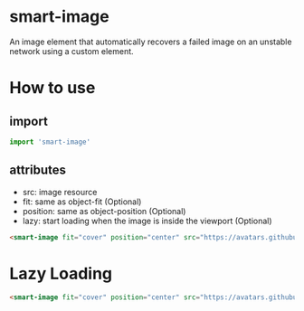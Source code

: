 # smart-image
An image element that automatically recovers a failed image on an unstable network using a custom element.

# How to use
## import
``` javascript
import 'smart-image'

```
## attributes
- src: image resource
- fit: same as object-fit (Optional)
- position: same as object-position (Optional)
- lazy: start loading when the image is inside the viewport (Optional)

``` html
<smart-image fit="cover" position="center" src="https://avatars.githubusercontent.com/u/80738866?v=4"/>
```
# Lazy Loading
``` html
<smart-image fit="cover" position="center" src="https://avatars.githubusercontent.com/u/80738866?v=4" lazy />
```
